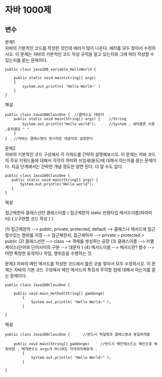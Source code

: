 
# 자바 1000제

## 변수
문제1 <br>
자바의 기본적인 코드를 작성한 것인데 에러가 많이 나온다. 에러를 모두 찾아서 수정하시오.
이 문제는 자바의 기본적인 코드 작성 규칙을 알고 있는지와 그에 따라 작성할 수 있는지를 묻는 문제이다.
```
public class java100_variable_HelloWorld {

	public static void main(string[] args) 
	{ 
		system.out.println( 'Hello World~' )
	}
}
```


해설
```
public class Java100ClassOne {	//클래스는 대문자 
	public static void main(String[] args) {	//String 
		System.out.println("Hello world");		//System , 세미콜론 사용 ,문자열은 " "
	}
}	//자바는 클래스명이 첫시작은 대문자로 설정한다 
```



문제2 <br>
자바의 기본적인 코드 구성에서 각 키워드를 간략히 설명해보시오.
이 문제는 자바 코드의 주요 키워드들에 대해서 각각의 의미와 쓰임새(용도)에 대해서 아는지를 묻는 문제이다. 
 지금 단계에서는 간략한 개념 정도만 알면 된다. 더 알 수도 없다.
 ```
 public class Java100ClassOne {
	public static void main(String[] args) {
		System.out.println("Hello world");
	}
}
 ```


해설

접근제한자 클래스선언 클래스이름 {
	접근제한자 static 반환타입 메서드이름(파라미터) {
		//구현할 코드 작성 
	}
}


(1) 접근제한자 --> public, private, protected, default 
--> 클래스나 매서드에 접근할수있는 범위를 지정 --> 접근제한자, 접근제어자
--> private > protected > public
(2) 클래스선언 --> class
--> 객체를 생성하는 공장 
(3) 클래스이름 --> 카멜케이스(단어와 단어사이의 구분 --> 대문자 )
(4) 메서드이름 --> 메서드란? 함수 --> 어떤 특정한 동작이나 작업, 행위등을 수행하는 것.



문제3
자바의 메인 메서드를 작성한 코드에서 틀린 곳을 찾아서 모두 수정하시오.
이 문제는 자바의 기본 코드 구성에서 메인 메서드의 특징과 주의할 점에 대해서 아는지를 묻는 문제이다.


```
public class Java100ClassOne {

	public void main_method(String[] gaddonge) 
		{ 
			System.out.println( "Hello World~" );
		}

}
```

해설

```
public class Java100ClassOne {		//반드시 파일명과 클래스명과 동일하게할

	public void main(String[] gaddonge) 	//반드시 메인메소드는 메인으로 해줘야함 , 매개변수는 args가 아니여도 각자의미에맞게..
		{ 
			System.out.println( "Hello World~" );
		}

}
```























